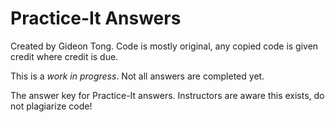 # Practice-It Answers

Created by Gideon Tong. Code is mostly original, any copied code is given credit where credit is due.

This is a *work in progress*. Not all answers are completed yet.

The answer key for Practice-It answers. Instructors are aware this exists, do not plagiarize code!
